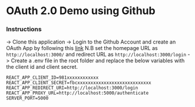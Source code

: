 # OAuth 2.0 Demo using Github

### Instructions
-> Clone this application
-> Login to the Github Account and create an OAuth App by following this [link](https://docs.github.com/en/free-pro-team@latest/developers/apps/creating-an-oauth-app)
N.B set the homepage URL as `http://localhost:3000/` and redirect URL as `http://localhost:3000/login`
-> Create a .env file in the root folder and replace the below variables with the client id and client secret.
```
REACT_APP_CLIENT_ID=981xxxxxxxxxxxx
REACT_APP_CLIENT_SECRET=fbcxxxxxxxxxxxxxxxxxxxxxxxxxxxx
REACT_APP_REDIRECT_URI=http://localhost:3000/login
REACT_APP_PROXY_URL=http://localhost:5000/authenticate
SERVER_PORT=5000
```


